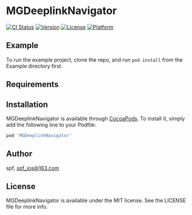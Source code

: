 # MGDeeplinkNavigator

[![CI Status](http://img.shields.io/travis/spf/MGDeeplinkNavigator.svg?style=flat)](https://travis-ci.org/spf/MGDeeplinkNavigator)
[![Version](https://img.shields.io/cocoapods/v/MGDeeplinkNavigator.svg?style=flat)](http://cocoapods.org/pods/MGDeeplinkNavigator)
[![License](https://img.shields.io/cocoapods/l/MGDeeplinkNavigator.svg?style=flat)](http://cocoapods.org/pods/MGDeeplinkNavigator)
[![Platform](https://img.shields.io/cocoapods/p/MGDeeplinkNavigator.svg?style=flat)](http://cocoapods.org/pods/MGDeeplinkNavigator)

## Example

To run the example project, clone the repo, and run `pod install` from the Example directory first.

## Requirements

## Installation

MGDeeplinkNavigator is available through [CocoaPods](http://cocoapods.org). To install
it, simply add the following line to your Podfile:

```ruby
pod 'MGDeeplinkNavigator'
```

## Author

spf, spf_ios@163.com

## License

MGDeeplinkNavigator is available under the MIT license. See the LICENSE file for more info.
